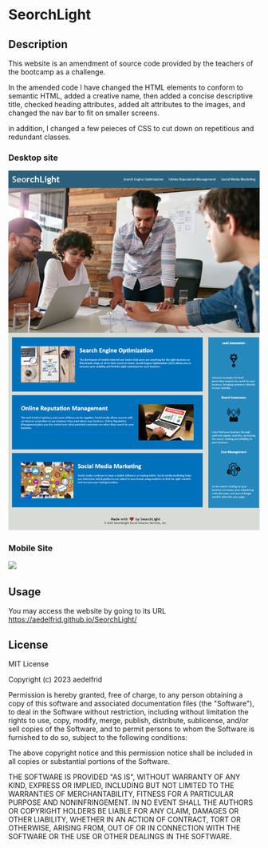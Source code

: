# SeorchLight

## Description
This website is an amendment of source code provided by the teachers of the bootcamp as a challenge.

In the amended code I have changed the HTML elements to conform to semantic HTML, added a creative name, then added a concise descriptive title, checked heading attributes, added alt attributes to the images, and changed the nav bar to fit on smaller screens.

in addition, I changed a few peieces of CSS to cut down on repetitious and redundant
classes.

### Desktop site

<img src=./assets/README/scrnshot.png>


### Mobile Site

<img src=./assets/README/scrnshot-iphone-se.png>


## Usage

You may access the website by going to its URL https://aedelfrid.github.io/SeorchLight/

## License

MIT License

Copyright (c) 2023 aedelfrid

Permission is hereby granted, free of charge, to any person obtaining a copy
of this software and associated documentation files (the "Software"), to deal
in the Software without restriction, including without limitation the rights
to use, copy, modify, merge, publish, distribute, sublicense, and/or sell
copies of the Software, and to permit persons to whom the Software is
furnished to do so, subject to the following conditions:

The above copyright notice and this permission notice shall be included in all
copies or substantial portions of the Software.

THE SOFTWARE IS PROVIDED "AS IS", WITHOUT WARRANTY OF ANY KIND, EXPRESS OR
IMPLIED, INCLUDING BUT NOT LIMITED TO THE WARRANTIES OF MERCHANTABILITY,
FITNESS FOR A PARTICULAR PURPOSE AND NONINFRINGEMENT. IN NO EVENT SHALL THE
AUTHORS OR COPYRIGHT HOLDERS BE LIABLE FOR ANY CLAIM, DAMAGES OR OTHER
LIABILITY, WHETHER IN AN ACTION OF CONTRACT, TORT OR OTHERWISE, ARISING FROM,
OUT OF OR IN CONNECTION WITH THE SOFTWARE OR THE USE OR OTHER DEALINGS IN THE
SOFTWARE.
